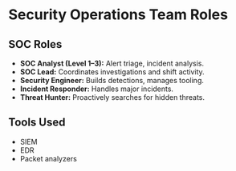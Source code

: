 # Security Operations Team Roles

## SOC Roles
- **SOC Analyst (Level 1–3):** Alert triage, incident analysis.
- **SOC Lead:** Coordinates investigations and shift activity.
- **Security Engineer:** Builds detections, manages tooling.
- **Incident Responder:** Handles major incidents.
- **Threat Hunter:** Proactively searches for hidden threats.

## Tools Used
- SIEM
- EDR
- Packet analyzers
